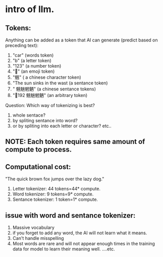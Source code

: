 # intro of llm.

## Tokens:
Anything can be added as a token that AI can generate (predict based on preceding text):
1. "car" (words token)
2. "b"  (a letter token)
3. "123" (a number token)
4. "💯" (an emoji token)
5. "魑" ( a chinese character token)
6. "The sun sinks in the wast (a sentance token)
7. " 魑魅魍魉" (a chinese sentance tokens)
8. "💯192 魑魅魍魉" (an arbitrary token)

Question: Which way of tokenizing is best?
1. whole sentace?
2. by spliting sentance into word?
3. or by spliting into each letter or character?
etc..

## NOTE: Each token requires same amount of compute to process.
## Computational cost:
"The quick brown fox jumps over the lazy dog."
1. Letter tokenizer: 44 tokens=44* compute.
2. Word tokenizer: 9 tokens=9* compute.
3. Sentance tokenizer: 1 token=1* compute.

## issue with word and sentance tokenizer:
1. Massive vocabulary
2. if you forget to add any word, the AI will not learn what it means.
3. Can't handle misspelling
4. Most words are rare and will not appear enough times in the training data for model to learn their meaning well.
....etc.



